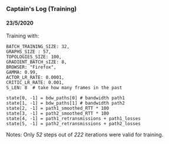 ### Captain's Log (Training)

#### 23/5/2020

Training with:
```
BATCH_TRAINING_SIZE: 32,
GRAPHS_SIZE : 57,
TOPOLOGIES_SIZE: 100,
GRADIENT_BATCH_sIZE: 8,
BROWSER: "Firefox",
GAMMA: 0.99,
ACTOR_LR_RATE: 0.0001,
CRITIC_LR_RATE: 0.001,
S_LEN: 8  # take how many frames in the past
```

```
state[0, -1] = bdw_paths[0] # bandwidth path1
state[1, -1] = bdw_paths[1] # bandwidth path2
state[2, -1] = path1_smoothed_RTT * 100
state[3, -1] = path2_smoothed_RTT * 100
state[4, -1] = path1_retransmissions + path1_losses
state[5, -1] = path2_retransmissions + path2_losses
```

Notes: 
Only _52_ steps out of _222_ iterations were valid for training.



